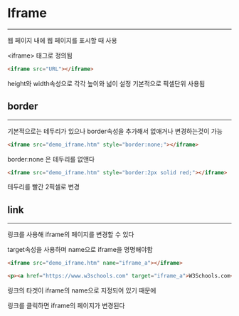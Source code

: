 # Iframe
-----------------
웹 페이지 내에 웹 페이지를 표시할 때 사용

\<iframe> 태그로 정의됨

```html
<iframe src="URL"></iframe>
```

height와 width속성으로 각각 높이와 넓이 설정 기본적으로 픽셀단위 사용됨

## border
---------------
기본적으로는 테두리가 있으나 border속성을 추가해서 없애거나 변경하는것이 가능

```html
<iframe src="demo_iframe.htm" style="border:none;"></iframe>
```
border:none 은 테두리를 없앤다

```html
<iframe src="demo_iframe.htm" style="border:2px solid red;"></iframe>
```
테두리를 빨간 2픽셀로 변경

## link
---------------
링크를 사용해 iframe의 페이지를 변경할 수 있다

target속성을 사용하며 name으로 iframe을 명명해야함

```html
<iframe src="demo_iframe.htm" name="iframe_a"></iframe>

<p><a href="https://www.w3schools.com" target="iframe_a">W3Schools.com</a></p>
```
링크의 타겟이 iframe의 name으로 지정되어 있기 때문에

링크를 클릭하면 iframe의 페이지가 변경된다

